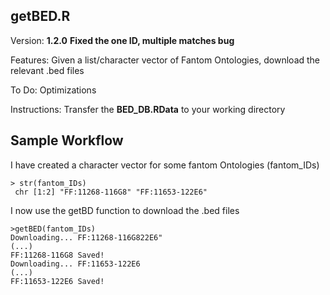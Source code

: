 ## getBED.R

Version: **1.2.0**
**Fixed the one ID, multiple matches bug**

Features: Given a list/character vector of Fantom Ontologies, download the  relevant .bed files

To Do: Optimizations

Instructions: Transfer the **BED_DB.RData** to your working directory


Sample Workflow
-------------

I have created a character vector for some fantom Ontologies (fantom_IDs)

```
> str(fantom_IDs)
 chr [1:2] "FF:11268-116G8" "FF:11653-122E6"
```

I now use the getBD function to download the .bed files

```
>getBED(fantom_IDs)
Downloading... FF:11268-116G822E6"
(...)
FF:11268-116G8 Saved!
Downloading... FF:11653-122E6
(...)
FF:11653-122E6 Saved!
```

